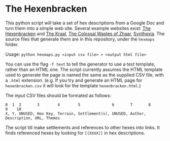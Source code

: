 The Hexenbracken
============

This python script will take a set of hex descriptions from a Google Doc and
turn them into a simple web site. Several example websites exist: [The
Hexenbracken][1] and [The Kraal][2], [The Colossal Wastes of Zhaar][3],
[Synthexia][4]. The source files that generate them are in this repository,
under the `hexmaps` folder.

Usage: `python hexmaps.py <input csv file> > <output html file>`

You can use the flag `-f text` to tell the generator to use a text template,
rather than an HTML one. The script currently assumes the HTML template used to
generate the page is named the same as the supplied CSV file, with a `.html`
extension. (e.g. If you try and generate an HTML page for `hexenbracken.csv` it
will look for the template `hexenbracken.html`.)

The input CSV files should be formated as follows:

    0  1  2       3        4        5              6       7       8            9    10
    X, Y, UNUSED, Hex Key, Terrain, Settlement(s), UNUSED, Author, Description, URL, Themes

The script till make settlements and references to other hexes into links. It 
finds referenced hexes by looking for `[[XXXX]]` in hex descriptions.


[1]: http://save.vs.totalpartykill.ca/grab-bag/hexenbracken/
[2]: http://save.vs.totalpartykill.ca/grab-bag/kraal/
[3]: /grab-bag/wastes/
[4]: /grab-bag/synthexia
